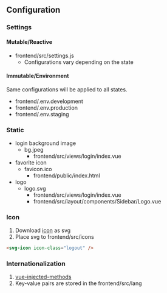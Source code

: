## Configuration

### Settings
#### Mutable/Reactive 
* frontend/src/settings.js
  * Configurations vary depending on the state
#### Immutable/Environment
Same configurations will be applied to all states. 
* frontend/.env.development
* frontend/.env.production
* frontend/.env.staging

### Static
* login background image
    * bg.jpeg
      * frontend/src/views/login/index.vue
* favorite icon
    * favicon.ico
      * frontend/public/index.html
* logo
  * logo.svg
    * frontend/src/views/login/index.vue
    * frontend/src/layout/components/Sidebar/Logo.vue

### Icon
1. Download [icon](https://www.iconfont.cn/) as svg
2. Place svg to frontend/src/icons
```html
<svg-icon icon-class="logout" />
```

### Internationalization
1. [vue-injected-methods](https://kazupon.github.io/vue-i18n/api/#vue-injected-methods)
2. Key-value pairs are stored in the frontend/src/lang
